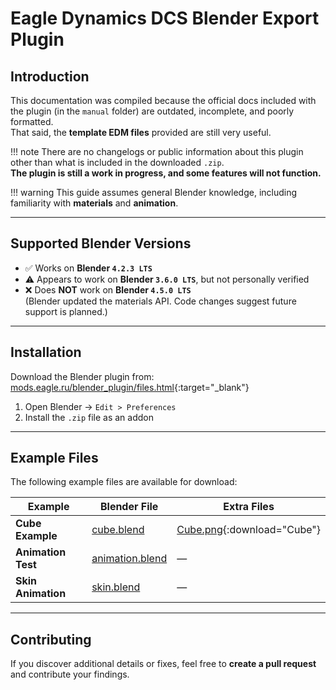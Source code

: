 # Eagle Dynamics DCS Blender Export Plugin

## Introduction
This documentation was compiled because the official docs included with the plugin (in the `manual` folder) are outdated, incomplete, and poorly formatted.  
That said, the **template EDM files** provided are still very useful.

!!! note
    There are no changelogs or public information about this plugin other than what is included in the downloaded `.zip`.  
    **The plugin is still a work in progress, and some features will not function.**

!!! warning
    This guide assumes general Blender knowledge, including familiarity with **materials** and **animation**.

---

## Supported Blender Versions

- ✅ Works on **Blender `4.2.3 LTS`**
- ⚠️ Appears to work on **Blender `3.6.0 LTS`**, but not personally verified
- ❌ Does **NOT** work on **Blender `4.5.0 LTS`**  
  (Blender updated the materials API. Code changes suggest future support is planned.)

---

## Installation

Download the Blender plugin from:  
[mods.eagle.ru/blender_plugin/files.html](https://mods.eagle.ru/blender_plugin/files.html){:target="_blank"}

1. Open Blender → `Edit > Preferences`
2. Install the `.zip` file as an addon

---

## Example Files

The following example files are available for download:

| Example              | Blender File                                                     | Extra Files                                                                  |
|----------------------|------------------------------------------------------------------|------------------------------------------------------------------------------|
| **Cube Example**     | [cube.blend](Blender%20Examples/Blend/cube.blend)                | [Cube.png](Blender%20Examples/EDM/Textures/Cube.png){:download="Cube"}       |
| **Animation Test**   | [animation.blend](Blender%20Examples/Blend/animation.blend)      | —                                                                            |
| **Skin Animation**   | [skin.blend](Blender%20Examples/Blend/skin.blend)                | —                                                                            |

---

## Contributing

If you discover additional details or fixes, feel free to **create a pull request** and contribute your findings.

